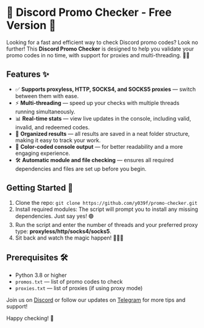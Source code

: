 # 🎉 Discord Promo Checker - Free Version 🚀

Looking for a fast and efficient way to check Discord promo codes? Look no further! This **Discord Promo Checker** is designed to help you validate your promo codes in no time, with support for proxies and multi-threading. 🧑‍💻

## Features ✨
- ✅ **Supports proxyless, HTTP, SOCKS4, and SOCKS5 proxies** — switch between them with ease.
- ⚡ **Multi-threading** — speed up your checks with multiple threads running simultaneously.
- 📊 **Real-time stats** — view live updates in the console, including valid, invalid, and redeemed codes.
- 💾 **Organized results** — all results are saved in a neat folder structure, making it easy to track your work.
- 🎨 **Color-coded console output** — for better readability and a more engaging experience.
- 🛠️ **Automatic module and file checking** — ensures all required dependencies and files are set up before you begin.

## Getting Started 🚀
1. Clone the repo: `git clone https://github.com/y039f/promo-checker.git`
2. Install required modules: The script will prompt you to install any missing dependencies. Just say yes! 🟢
3. Run the script and enter the number of threads and your preferred proxy type: **proxyless/http/socks4/socks5**.
4. Sit back and watch the magic happen! 🧙‍♂️✨

## Prerequisites 🛠️
- Python 3.8 or higher
- `promos.txt` — list of promo codes to check
- `proxies.txt` — list of proxies (if using proxy mode)

Join us on [Discord](https://discord.gg/sDBr6fa3Rb) or follow our updates on [Telegram](https://t.me/kurwyroksa) for more tips and support!

Happy checking! 🎁
